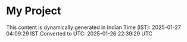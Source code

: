 # My Project

This content is dynamically generated in Indian Time (IST): 2025-01-27 04:09:29 IST
Converted to UTC: 2025-01-26 22:39:29 UTC
